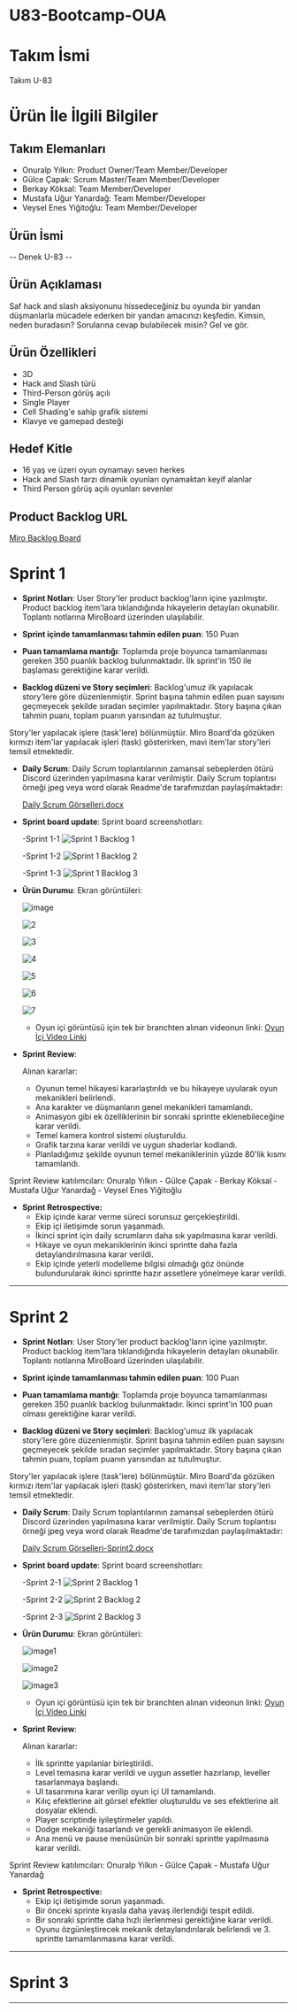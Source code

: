 # U83-Bootcamp-OUA

# **Takım İsmi**

Takım U-83

# Ürün İle İlgili Bilgiler

## Takım Elemanları

- Onuralp Yılkın: Product Owner/Team Member/Developer
- Gülce Çapak: Scrum Master/Team Member/Developer
- Berkay Köksal: Team Member/Developer
- Mustafa Uğur Yanardağ: Team Member/Developer
- Veysel Enes Yiğitoğlu: Team Member/Developer

## Ürün İsmi

-- Denek U-83 --

## Ürün Açıklaması
Saf hack and slash aksiyonunu hissedeceğiniz bu oyunda bir yandan düşmanlarla mücadele ederken bir yandan amacınızı keşfedin. Kimsin, neden buradasın? Sorularına cevap bulabilecek misin? Gel ve gör.
## Ürün Özellikleri

- 3D
- Hack and Slash türü
- Third-Person görüş açılı
- Single Player 
- Cell Shading'e sahip grafik sistemi
- Klavye ve gamepad desteği


## Hedef Kitle

- 16 yaş ve üzeri oyun oynamayı seven herkes
- Hack and Slash tarzı dinamik oyunları oynamaktan keyif alanlar
- Third Person görüş açılı oyunları sevenler
  

## Product Backlog URL
[Miro Backlog Board](https://miro.com/app/board/uXjVMCbtpUA=/)
# Sprint 1

- **Sprint Notları**: User Story'ler product backlog'ların içine yazılmıştır. Product backlog item'lara tıklandığında hikayelerin detayları okunabilir. Toplantı notlarına MiroBoard üzerinden ulaşılabilir.

- **Sprint içinde tamamlanması tahmin edilen puan**: 150 Puan

- **Puan tamamlama mantığı**: Toplamda proje boyunca tamamlanması gereken 350 puanlık backlog bulunmaktadır. İlk sprint'in 150 ile başlaması gerektiğine karar verildi.

- **Backlog düzeni ve Story seçimleri**: Backlog'umuz ilk yapılacak story'lere göre düzenlenmiştir. Sprint başına tahmin edilen puan sayısını geçmeyecek şekilde sıradan seçimler yapılmaktadır. Story başına çıkan tahmin puanı, toplam puanın yarısından az tutulmuştur. 

Story'ler yapılacak işlere (task'lere) bölünmüştür. Miro Board'da gözüken kırmızı item'lar yapılacak işleri (task) gösterirken, mavi item'lar story'leri temsil etmektedir.

- **Daily Scrum**: Daily Scrum toplantılarının zamansal sebeplerden ötürü Discord üzerinden yapılmasına karar verilmiştir. Daily Scrum toplantısı örneği jpeg veya word olarak Readme'de tarafımızdan paylaşılmaktadır:
  
    [Daily Scrum Görselleri.docx](https://github.com/onuralpyilkin/U83-Bootcamp-OUA/files/11780078/Daily.Scrum.Gorselleri.docx)

- **Sprint board update**: Sprint board screenshotları:

  -Sprint 1-1 
![Sprint 1 Backlog 1](https://github.com/onuralpyilkin/U83-Bootcamp-OUA/assets/122224556/f88f0c7d-0b6f-41e3-a71c-0a708c7532c0)

  -Sprint 1-2
![Sprint 1 Backlog 2](https://github.com/onuralpyilkin/U83-Bootcamp-OUA/assets/122224556/0f0e749f-765c-452a-8714-a44c6a1fc42d)

  -Sprint 1-3
![Sprint 1 Backlog 3](https://github.com/onuralpyilkin/U83-Bootcamp-OUA/assets/122224556/552c905b-3dcd-4472-a773-3c36ea68c74f)



- **Ürün Durumu**: Ekran görüntüleri:
  
  ![image](https://github.com/onuralpyilkin/U83-Bootcamp-OUA/assets/122224556/948532d5-4aa7-41a8-907e-173a7972db5c)

  ![2](https://github.com/onuralpyilkin/U83-Bootcamp-OUA/assets/122224556/0e773c53-3e07-44a0-a0d7-6c1c63828c68)

  ![3](https://github.com/onuralpyilkin/U83-Bootcamp-OUA/assets/122224556/832768e4-33d2-45fd-931d-c9b424f05bad)

  ![4](https://github.com/onuralpyilkin/U83-Bootcamp-OUA/assets/122224556/0e5bab11-5542-4bcd-88e9-ee2999f411c3)

  ![5](https://github.com/onuralpyilkin/U83-Bootcamp-OUA/assets/122224556/f1558c65-4cc7-4b37-b10b-f8e59ccce763)
  
  ![6](https://github.com/onuralpyilkin/U83-Bootcamp-OUA/assets/122224556/0b6725b7-e33b-429d-8f61-d3b844d48abf)

  ![7](https://github.com/onuralpyilkin/U83-Bootcamp-OUA/assets/122224556/ebef8704-10e8-4d21-aedd-5978d5651eba)

  - Oyun içi görüntüsü için tek bir branchten alınan videonun linki: [Oyun İçi Video Linki](https://www.youtube.com/watch?v=VxGKRcb2G5U)

- **Sprint Review**: 

    Alınan kararlar:

  - Oyunun temel hikayesi kararlaştırıldı ve bu hikayeye uyularak oyun mekanikleri belirlendi.
  - Ana karakter ve düşmanların genel mekanikleri tamamlandı.
  - Animasyon gibi ek özelliklerinin bir sonraki sprintte eklenebileceğine karar verildi.
  - Temel kamera kontrol sistemi oluşturuldu.
  - Grafik tarzına karar verildi ve uygun shaderlar kodlandı.
  - Planladığımız şekilde oyunun temel mekaniklerinin yüzde 80'lik kısmı tamamlandı.

Sprint Review katılımcıları:
Onuralp Yılkın - Gülce Çapak - Berkay Köksal -  Mustafa Uğur Yanardağ - Veysel Enes Yiğitoğlu

- **Sprint Retrospective:**
  - Ekip içinde karar verme süreci sorunsuz gerçekleştirildi.
  - Ekip içi iletişimde sorun yaşanmadı.
  - İkinci sprint için daily scrumların daha sık yapılmasına karar verildi.
  - Hikaye ve oyun mekaniklerinin ikinci sprintte daha fazla detaylandırılmasına karar verildi.
  - Ekip içinde yeterli modelleme bilgisi olmadığı göz önünde bulundurularak ikinci sprintte hazır assetlere yönelmeye karar verildi.
    


---

# Sprint 2
- **Sprint Notları**: User Story'ler product backlog'ların içine yazılmıştır. Product backlog item'lara tıklandığında hikayelerin detayları okunabilir. Toplantı notlarına MiroBoard üzerinden ulaşılabilir.

- **Sprint içinde tamamlanması tahmin edilen puan**: 100 Puan

- **Puan tamamlama mantığı**: Toplamda proje boyunca tamamlanması gereken 350 puanlık backlog bulunmaktadır. İkinci sprint'in 100 puan olması gerektiğine karar verildi.

- **Backlog düzeni ve Story seçimleri**: Backlog'umuz ilk yapılacak story'lere göre düzenlenmiştir. Sprint başına tahmin edilen puan sayısını geçmeyecek şekilde sıradan seçimler yapılmaktadır. Story başına çıkan tahmin puanı, toplam puanın yarısından az tutulmuştur. 

Story'ler yapılacak işlere (task'lere) bölünmüştür. Miro Board'da gözüken kırmızı item'lar yapılacak işleri (task) gösterirken, mavi item'lar story'leri temsil etmektedir.

- **Daily Scrum**: Daily Scrum toplantılarının zamansal sebeplerden ötürü Discord üzerinden yapılmasına karar verilmiştir. Daily Scrum toplantısı örneği jpeg veya word olarak Readme'de tarafımızdan paylaşılmaktadır:
  
  [Daily Scrum Görselleri-Sprint2.docx](https://github.com/onuralpyilkin/U83-Bootcamp-OUA/files/11931152/Daily.Scrum.Gorselleri-Sprint2.docx)

- **Sprint board update**: Sprint board screenshotları:

  -Sprint 2-1
  ![Sprint 2 Backlog 1](https://github.com/onuralpyilkin/U83-Bootcamp-OUA/assets/122224556/3065dfe7-b796-4647-8b03-e9fb11705d74)
  
  -Sprint 2-2
  ![Sprint 2 Backlog 2](https://github.com/onuralpyilkin/U83-Bootcamp-OUA/assets/122224556/960e1df2-1090-4512-9ba5-6a9dd2843890)
  
  -Sprint 2-3
  ![Sprint 2 Backlog 3](https://github.com/onuralpyilkin/U83-Bootcamp-OUA/assets/122224556/9d04c00c-fdbf-4b74-8590-7f3b31dc8e59)



- **Ürün Durumu**: Ekran görüntüleri:
  
  ![image1](https://github.com/onuralpyilkin/U83-Bootcamp-OUA/assets/122224556/91dcb310-95f0-44c4-b392-9407bfe65559)
  
  ![image2](https://github.com/onuralpyilkin/U83-Bootcamp-OUA/assets/122224556/06def37b-1b2d-4aec-8447-c4e9aa08c123)
  
  ![image3](https://github.com/onuralpyilkin/U83-Bootcamp-OUA/assets/122224556/a6b39f9e-6509-4b1e-bbb5-26a47ca141f3)

   - Oyun içi görüntüsü için tek bir branchten alınan videonun linki: [Oyun İçi Video Linki](https://www.youtube.com/watch?v=1Iw-_UvhbsE)

- **Sprint Review**: 

    Alınan kararlar:

  - İlk sprintte yapılanlar birleştirildi.
  - Level temasına karar verildi ve uygun assetler hazırlanıp, leveller tasarlanmaya başlandı.
  - UI tasarımına karar verilip oyun içi UI tamamlandı.
  - Kılıç efektlerine ait görsel efektler oluşturuldu ve ses efektlerine ait dosyalar eklendi.
  - Player scriptinde iyileştirmeler yapıldı.
  - Dodge mekaniği tasarlandı ve gerekli animasyon ile eklendi.
  - Ana menü ve pause menüsünün bir sonraki sprintte yapılmasına karar verildi.


Sprint Review katılımcıları:
Onuralp Yılkın - Gülce Çapak - Mustafa Uğur Yanardağ

- **Sprint Retrospective:**
  - Ekip içi iletişimde sorun yaşanmadı.
  - Bir önceki sprinte kıyasla daha yavaş ilerlendiği tespit edildi.
  - Bir sonraki sprintte daha hızlı ilerlenmesi gerektiğine karar verildi.
  - Oyunu özgünleştirecek mekanik detaylandırılarak belirlendi ve 3. sprintte tamamlanmasına karar verildi.





---

# Sprint 3

---

